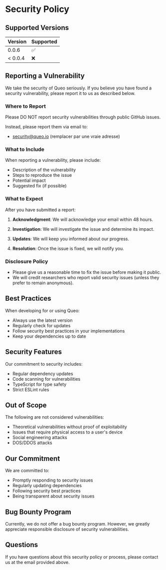 # Security Policy

## Supported Versions

| Version | Supported          |
| ------- | ------------------ |
| 0.0.6   | :white_check_mark: |
| < 0.0.4   | :x:                |

## Reporting a Vulnerability

We take the security of Queo seriously. If you believe you have found a security vulnerability, please report it to us as described below.

### Where to Report

Please DO NOT report security vulnerabilities through public GitHub issues.

Instead, please report them via email to:
- security@queo.io (remplacer par une vraie adresse)

### What to Include

When reporting a vulnerability, please include:

- Description of the vulnerability
- Steps to reproduce the issue
- Potential impact
- Suggested fix (if possible)

### What to Expect

After you have submitted a report:

1. **Acknowledgment**: We will acknowledge your email within 48 hours.

2. **Investigation**: We will investigate the issue and determine its impact.

3. **Updates**: We will keep you informed about our progress.

4. **Resolution**: Once the issue is fixed, we will notify you.

### Disclosure Policy

- Please give us a reasonable time to fix the issue before making it public.
- We will credit researchers who report valid security issues (unless they prefer to remain anonymous).

## Best Practices

When developing for or using Queo:

- Always use the latest version
- Regularly check for updates
- Follow security best practices in your implementations
- Keep your dependencies up to date

## Security Features

Our commitment to security includes:

- Regular dependency updates
- Code scanning for vulnerabilities
- TypeScript for type safety
- Strict ESLint rules

## Out of Scope

The following are not considered vulnerabilities:

- Theoretical vulnerabilities without proof of exploitability
- Issues that require physical access to a user's device
- Social engineering attacks
- DOS/DDOS attacks

## Our Commitment

We are committed to:

- Promptly responding to security issues
- Regularly updating dependencies
- Following security best practices
- Being transparent about security issues

## Bug Bounty Program

Currently, we do not offer a bug bounty program. However, we greatly appreciate responsible disclosure of security vulnerabilities.

## Questions

If you have questions about this security policy or process, please contact us at the email provided above.